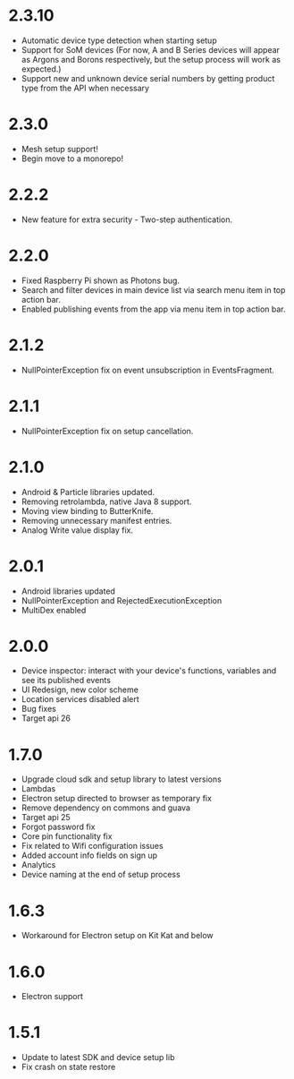 2.3.10
======
- Automatic device type detection when starting setup
- Support for SoM devices (For now, A and B Series devices will appear as Argons and Borons respectively, but the setup process will work as expected.)
- Support new and unknown device serial numbers by getting product type from the API when necessary

2.3.0
=====
* Mesh setup support!
* Begin move to a monorepo!

2.2.2
======
* New feature for extra security - Two-step authentication.

2.2.0
======
* Fixed Raspberry Pi shown as Photons bug.
* Search and filter devices in main device list via search menu item in top action bar.
* Enabled publishing events from the app via menu item in top action bar.

2.1.2
======
* NullPointerException fix on event unsubscription in EventsFragment.

2.1.1
======
* NullPointerException fix on setup cancellation.

2.1.0
======
* Android & Particle libraries updated.
* Removing retrolambda, native Java 8 support.
* Moving view binding to ButterKnife.
* Removing unnecessary manifest entries.
* Analog Write value display fix.

2.0.1
======
* Android libraries updated
* NullPointerException and RejectedExecutionException
* MultiDex enabled

2.0.0
======
* Device inspector: interact with your device's functions, variables and see its published events
* UI Redesign, new color scheme
* Location services disabled alert
* Bug fixes
* Target api 26

1.7.0
======
* Upgrade cloud sdk and setup library to latest versions
* Lambdas
* Electron setup directed to browser as temporary fix
* Remove dependency on commons and guava
* Target api 25
* Forgot password fix
* Core pin functionality fix
* Fix related to Wifi configuration issues
* Added account info fields on sign up
* Analytics
* Device naming at the end of setup process

1.6.3
======
* Workaround for Electron setup on Kit Kat and below

1.6.0
======
* Electron support


1.5.1
======
* Update to latest SDK and device setup lib
* Fix crash on state restore
